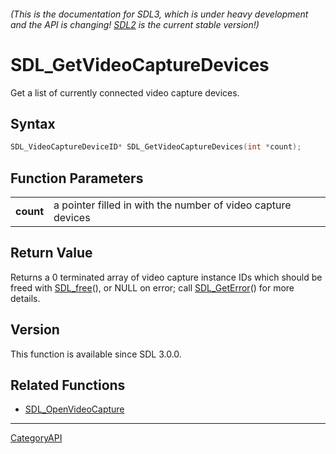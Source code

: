 ###### (This is the documentation for SDL3, which is under heavy development and the API is changing! [SDL2](https://wiki.libsdl.org/SDL2/) is the current stable version!)
# SDL_GetVideoCaptureDevices

Get a list of currently connected video capture devices.

## Syntax

```c
SDL_VideoCaptureDeviceID* SDL_GetVideoCaptureDevices(int *count);

```

## Function Parameters

|               |                                                              |
| ------------- | ------------------------------------------------------------ |
| **count**     | a pointer filled in with the number of video capture devices |

## Return Value

Returns a 0 terminated array of video capture instance IDs which should be
freed with [SDL_free](SDL_free.md)(), or NULL on error; call
[SDL_GetError](SDL_GetError.md)() for more details.

## Version

This function is available since SDL 3.0.0.

## Related Functions

* [SDL_OpenVideoCapture](SDL_OpenVideoCapture.md)

----
[CategoryAPI](CategoryAPI.md)
